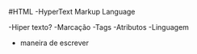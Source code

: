 #HTML
-HyperText Markup Language

-Hiper texto?
-Marcação
-Tags
-Atributos
-Linguagem
- maneira de escrever

